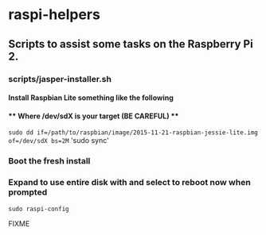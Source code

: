 # raspi-helpers
## Scripts to assist some tasks on the Raspberry Pi 2.

### scripts/jasper-installer.sh
#### Install Raspbian Lite something like the following
#### ** Where /dev/sdX is your target (BE CAREFUL) **

`sudo dd if=/path/to/raspbian/image/2015-11-21-raspbian-jessie-lite.img of=/dev/sdX bs=2M`
'sudo sync'

### Boot the fresh install
### Expand to use entire disk with and select to reboot now when prompted
`sudo raspi-config`

FIXME

